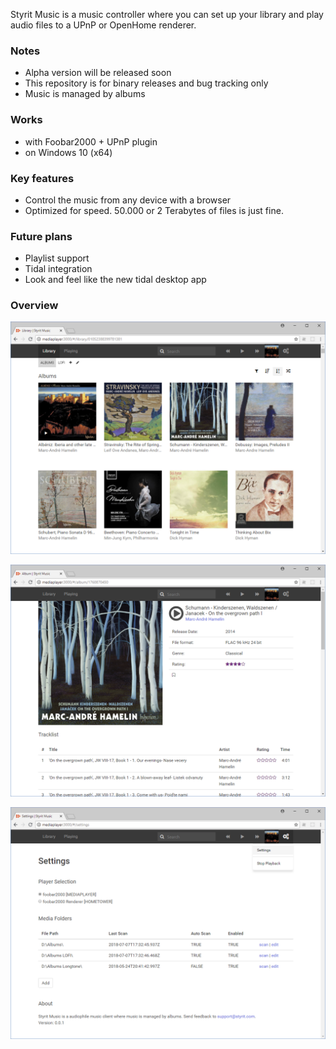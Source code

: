Styrit Music is a music controller where you can set up your library and play audio files to a UPnP or OpenHome renderer.

### Notes
 - Alpha version will be released soon
 - This repository is for binary releases and bug tracking only
 - Music is managed by albums

### Works 
 - with Foobar2000 + UPnP plugin
 - on Windows 10 (x64)


### Key features
 - Control the music from any device with a browser
 - Optimized for speed. 50.000 or 2 Terabytes of files is just fine.
 

### Future plans
 - Playlist support
 - Tidal integration
 - Look and feel like the new tidal desktop app


### Overview

![](images/library.png)

![](images/album.png)

![](images/settings.png)